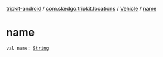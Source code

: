 [tripkit-android](../../index.md) / [com.skedgo.tripkit.locations](../index.md) / [Vehicle](index.md) / [name](./name.md)

# name

`val name: `[`String`](https://kotlinlang.org/api/latest/jvm/stdlib/kotlin/-string/index.html)